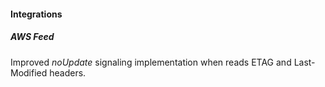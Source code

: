 #### Integrations
##### AWS Feed
Improved *noUpdate* signaling implementation when reads ETAG and Last-Modified headers.
